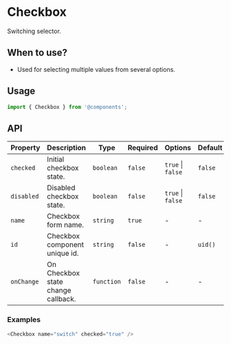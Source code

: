 # Checkbox

Switching selector.

## When to use?

- Used for selecting multiple values from several options.


## Usage

```js
import { Checkbox } from '@components';
```

## API

| Property | Description | Type | Required | Options | Default |
|---|---|---|---|---|---|
| `checked` | Initial checkbox state. | `boolean` | `false` | `true` \| `false` | `false` |
| `disabled` | Disabled checkbox state. | `boolean` | `false` | `true` \| `false` | `false` |
| `name` | Checkbox form name. | `string` | `true` | - | - |
| `id` | Checkbox component unique id. | `string` | `false` | - | `uid()` |
| `onChange` | On Checkbox state change callback. | `function` | `false` | - | - |

### Examples

```js
<Checkbox name="switch" checked="true" />
```

<!-- STORY -->

<br />
